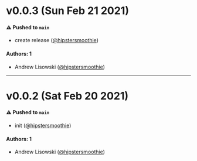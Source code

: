 # v0.0.3 (Sun Feb 21 2021)

#### ⚠️ Pushed to `main`

- create release ([@hipstersmoothie](https://github.com/hipstersmoothie))

#### Authors: 1

- Andrew Lisowski ([@hipstersmoothie](https://github.com/hipstersmoothie))

---

# v0.0.2 (Sat Feb 20 2021)

#### ⚠️ Pushed to `main`

- init ([@hipstersmoothie](https://github.com/hipstersmoothie))

#### Authors: 1

- Andrew Lisowski ([@hipstersmoothie](https://github.com/hipstersmoothie))
